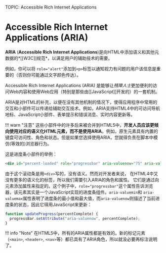 TOPIC: Accessible Rich Internet Applications

# Accessible Rich Internet Applications (ARIA)

**ARIA** (**Accessible Rich Internet Applications**)是向HTML中添加语义和其他元数据的*[[W3C]]规范*，以满足用户的辅助技术的需要。

例如，你可以将 `role="alert"`添加到`<p>`标签以通知视力有问题的用户该信息是重要的（否则你可能通过文字颜色传达）。

Accessible Rich Internet Applications (ARIA) 是能够让*残障人士*更加便利的访问Web内容和使用Web应用（特别是那些由[[JavaScript]]开发的）的一套机制。

ARIA是对HTML的补充，以便在没有其他机制的情况下，使得应用程序中常用的交互和小部件可以传递给辅助交互技术。例如，ARIA支持HTML4中的可访问导航地标、JavaScript小部件、表单提示和错误消息、实时内容更新等。

!!! warn "注意"
    这些小部件中的许多后来被合并到HTML5中，**开发人员应该更倾向使用对应的语义化HTML元素，而不是使用ARIA**。例如，原生元素具有内置的键盘可访问性、角色和状态。但是如果您选择使用ARIA，您就得负责在脚本中模仿(等效的)浏览器行为。

这是进度条小部件的举例：

```html
<div id="percent-loaded" role="progressbar" aria-valuenow="75" aria-valuemin="0" aria-valuemax="100">
```

由于这个滚动条是用`<div>`写的，没有语义。然而对开发者来说，
在HTML4中又没有更多的语义化的标签，所以我们需要引入ARIA的角色和属性。
它们是通过向元素添加属性来指定的。这个例子中，`role="progressbar"`这个属性告诉浏览器，该元素其实是一个JavaScript实现的进度条组件。`aria-valuemin`和
`aria-valuemax`属性表明了进度条的最小值和最大值，而`aria-valuenow`则描述了当前进度条的状态，因此它得用JavaScript来更新：

```javascript
function updateProgress(percentComplete) {
  progressBar.setAttribute("aria-valuenow", percentComplete);
}
```

!!! info "Note"
    在HTML5中，所有的ARIA属性都是有效的。新的标记元素（`<main>`, `<header>`, `<nav>`等）都已具有了ARIA角色，所以就没必要再标注说明了。

